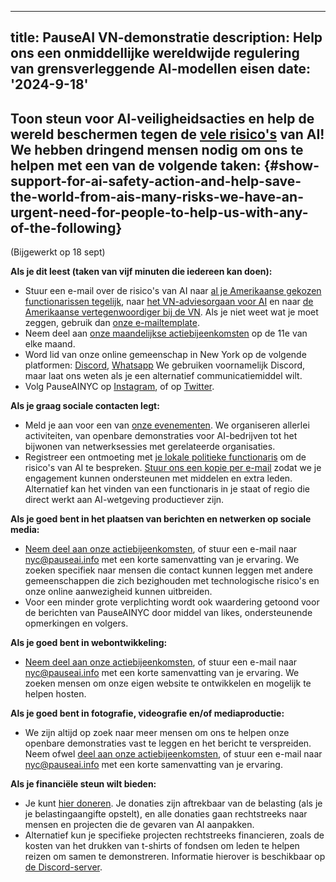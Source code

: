 

---
title: PauseAI VN-demonstratie
description: Help ons een onmiddellijke wereldwijde regulering van grensverleggende AI-modellen eisen
date: '2024-9-18'
---
## Toon steun voor AI-veiligheidsacties en help de wereld beschermen tegen de [vele risico's](https://airisk.mit.edu/) van AI! We hebben dringend mensen nodig om ons te helpen met een van de volgende taken: {#show-support-for-ai-safety-action-and-help-save-the-world-from-ais-many-risks-we-have-an-urgent-need-for-people-to-help-us-with-any-of-the-following}

(Bijgewerkt op 18 sept)

**Als je dit leest (taken van vijf minuten die iedereen kan doen):**
- Stuur een e-mail over de risico's van AI naar [al je Amerikaanse gekozen functionarissen tegelijk](https://democracy.io/), naar [het VN-adviesorgaan voor AI](mailto:aiadvisorybody@un.org) en naar [de Amerikaanse vertegenwoordiger bij de VN](https://usun.usmission.gov/mission/contact-us/). Als je niet weet wat je moet zeggen, gebruik dan [onze e-mailtemplate](https://pauseai.info/email-builder).
- Neem deel aan [onze maandelijkse actiebijeenkomsten](https://www.eventbrite.com/e/pauseai-monthly-action-meeting-tickets-914711244957) op de 11e van elke maand.
- Word lid van onze online gemeenschap in New York op de volgende platformen: [Discord](https://discord.com/channels/1100491867675709580/1223374237016784928), [Whatsapp](https://chat.whatsapp.com/KAQMwz2nQeWIkTLxwKxHg1) We gebruiken voornamelijk Discord, maar laat ons weten als je een alternatief communicatiemiddel wilt.
- Volg PauseAINYC op [Instagram](https://www.instagram.com/pauseainyc/), of op [Twitter](https://x.com/PauseAINYC).

**Als je graag sociale contacten legt:**
- Meld je aan voor een van [onze evenementen](https://www.eventbrite.com/o/pause-ai-nyc-83065324363). We organiseren allerlei activiteiten, van openbare demonstraties voor AI-bedrijven tot het bijwonen van netwerksessies met gerelateerde organisaties.
- Registreer een ontmoeting met [je lokale politieke functionaris](https://www.usa.gov/elected-officials) om de risico's van AI te bespreken. [Stuur ons een kopie per e-mail](mailto:nyc@pauseai.info) zodat we je engagement kunnen ondersteunen met middelen en extra leden. Alternatief kan het vinden van een functionaris in je staat of regio die direct werkt aan AI-wetgeving productiever zijn.

**Als je goed bent in het plaatsen van berichten en netwerken op sociale media:**
- [Neem deel aan onze actiebijeenkomsten](https://www.eventbrite.com/e/pauseai-monthly-action-meeting-tickets-914711244957), of stuur een e-mail naar [nyc@pauseai.info](mailto:nyc@pauseai.info) met een korte samenvatting van je ervaring. We zoeken specifiek naar mensen die contact kunnen leggen met andere gemeenschappen die zich bezighouden met technologische risico's en onze online aanwezigheid kunnen uitbreiden.
- Voor een minder grote verplichting wordt ook waardering getoond voor de berichten van PauseAINYC door middel van likes, ondersteunende opmerkingen en volgers.

**Als je goed bent in webontwikkeling:**
- [Neem deel aan onze actiebijeenkomsten](https://www.eventbrite.com/e/pauseai-monthly-action-meeting-tickets-914711244957), of stuur een e-mail naar [nyc@pauseai.info](mailto:nyc@pauseai.info) met een korte samenvatting van je ervaring. We zoeken mensen om onze eigen website te ontwikkelen en mogelijk te helpen hosten.

**Als je goed bent in fotografie, videografie en/of mediaproductie:**
- We zijn altijd op zoek naar meer mensen om ons te helpen onze openbare demonstraties vast te leggen en het bericht te verspreiden. Neem ofwel [deel aan onze actiebijeenkomsten](https://www.eventbrite.com/e/pauseai-monthly-action-meeting-tickets-914711244957), of stuur een e-mail naar [nyc@pauseai.info](mailto:nyc@pauseai.info) met een korte samenvatting van je ervaring.

**Als je financiële steun wilt bieden:**
- Je kunt [hier doneren](https://pauseai.info/donate). Je donaties zijn aftrekbaar van de belasting (als je je belastingaangifte opstelt), en alle donaties gaan rechtstreeks naar mensen en projecten die de gevaren van AI aanpakken.
- Alternatief kun je specifieke projecten rechtstreeks financieren, zoals de kosten van het drukken van t-shirts of fondsen om leden te helpen reizen om samen te demonstreren. Informatie hierover is beschikbaar op [de Discord-server](https://discord.com/channels/1100491867675709580/1223374237016784928).
